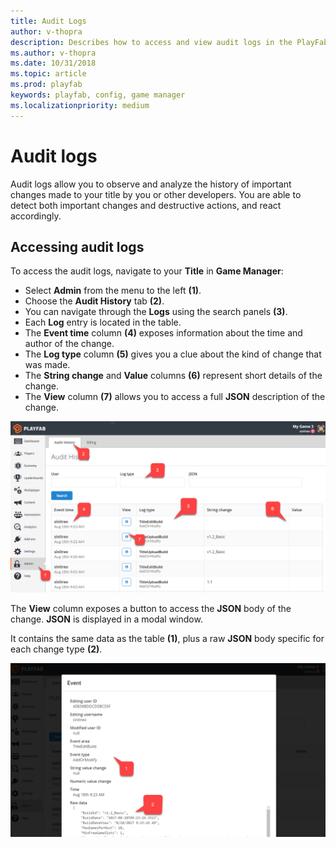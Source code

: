 ```yaml
---
title: Audit Logs
author: v-thopra
description: Describes how to access and view audit logs in the PlayFab Game Manager.
ms.author: v-thopra
ms.date: 10/31/2018
ms.topic: article
ms.prod: playfab
keywords: playfab, config, game manager
ms.localizationpriority: medium
---
```


# Audit logs

Audit logs allow you to observe and analyze the history of important changes made to your title by you or other developers. You are able to detect both important changes and destructive actions, and react accordingly.

## Accessing audit logs

To access the audit logs, navigate to your **Title** in **Game Manager**:

- Select **Admin** from the menu to the left **(1)**.
- Choose the **Audit History** tab **(2)**.
- You can navigate through the **Logs** using the search panels **(3)**.
- Each **Log** entry is located in the table.
- The **Event time** column **(4)** exposes information about the time and author of the change.
- The **Log type** column **(5)** gives you a clue about the kind of change that was made.
- The **String change** and **Value** columns **(6)** represent short details of the change.
- The **View** column **(7)** allows you to access a full **JSON** description of the change.

![Game Manager - Admin - Audit History](media/tutorials/game-manager-admin-audit-history.png)  

The **View** column exposes a button to access the **JSON** body of the change. **JSON** is displayed in a modal window.

It contains the same data as the table **(1)**, plus a raw **JSON** body specific for each change type **(2)**.

![Game Manager - Admin - Audit History - View Event Body](media/tutorials/game-manager-admin-audit-history-view-event-body.png)  
